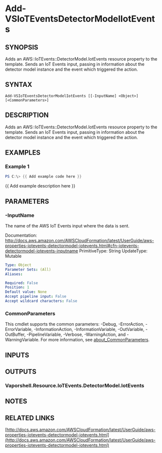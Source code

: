 # Add-VSIoTEventsDetectorModelIotEvents

## SYNOPSIS
Adds an AWS::IoTEvents::DetectorModel.IotEvents resource property to the template.
Sends an IoT Events input, passing in information about the detector model instance and the event which triggered the action.

## SYNTAX

```
Add-VSIoTEventsDetectorModelIotEvents [[-InputName] <Object>] [<CommonParameters>]
```

## DESCRIPTION
Adds an AWS::IoTEvents::DetectorModel.IotEvents resource property to the template.
Sends an IoT Events input, passing in information about the detector model instance and the event which triggered the action.

## EXAMPLES

### Example 1
```powershell
PS C:\> {{ Add example code here }}
```

{{ Add example description here }}

## PARAMETERS

### -InputName
The name of the AWS IoT Events input where the data is sent.

Documentation: http://docs.aws.amazon.com/AWSCloudFormation/latest/UserGuide/aws-properties-iotevents-detectormodel-iotevents.html#cfn-iotevents-detectormodel-iotevents-inputname
PrimitiveType: String
UpdateType: Mutable

```yaml
Type: Object
Parameter Sets: (All)
Aliases:

Required: False
Position: 1
Default value: None
Accept pipeline input: False
Accept wildcard characters: False
```

### CommonParameters
This cmdlet supports the common parameters: -Debug, -ErrorAction, -ErrorVariable, -InformationAction, -InformationVariable, -OutVariable, -OutBuffer, -PipelineVariable, -Verbose, -WarningAction, and -WarningVariable. For more information, see [about_CommonParameters](http://go.microsoft.com/fwlink/?LinkID=113216).

## INPUTS

## OUTPUTS

### Vaporshell.Resource.IoTEvents.DetectorModel.IotEvents
## NOTES

## RELATED LINKS

[http://docs.aws.amazon.com/AWSCloudFormation/latest/UserGuide/aws-properties-iotevents-detectormodel-iotevents.html](http://docs.aws.amazon.com/AWSCloudFormation/latest/UserGuide/aws-properties-iotevents-detectormodel-iotevents.html)

